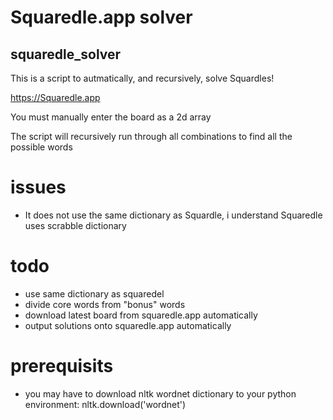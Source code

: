 
# Squaredle.app solver

## squaredle_solver

This is a script to autmatically, and recursively, solve Squardles!

https://Squaredle.app

You must manually enter the board as a 2d array

The script will recursively run through all combinations to find all the possible words

# issues
- It does not use the same dictionary as Squardle, i understand Squaredle uses scrabble dictionary

# todo
- use same dictionary as squaredel
- divide core words from "bonus" words
- download latest board from squaredle.app automatically
- output solutions onto squaredle.app automatically


# prerequisits
- you may have to download nltk wordnet dictionary to your python environment: nltk.download('wordnet')



